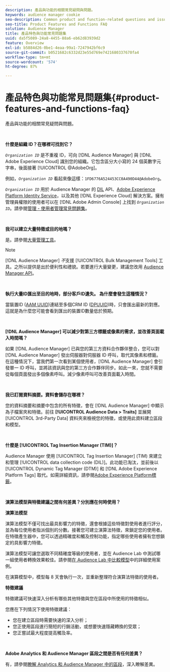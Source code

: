 ```yaml
---
description: 產品與功能的相關常見疑問與問題。
keywords: audience manager cookie
seo-description: Common product and function-related questions and issues.
seo-title: Product Features and Functions FAQ
solution: Audience Manager
title: 產品特色與功能常見問題集
uuid: da5f5089-24a8-4455-88a6-eb62d83939d2
feature: Overview
exl-id: b5884d26-0be1-4eaa-99a1-7247942bf6c9
source-git-commit: b0521682c6332d23e55d769e7421680337670fa4
workflow-type: tm+mt
source-wordcount: '574'
ht-degree: 87%

---
```


# 產品特色與功能常見問題集{#product-features-and-functions-faq}

產品與功能的相關常見疑問與問題。

 

<!-- 

faq_features_functions.xml

 -->

**什麼是組織 ID？在哪裡可找到它？**

*`Organization ID`* 是不重複 ID，可向 [!DNL Audience Manager] 與 [!DNL Adobe Experience Cloud] 識別您的組織。它包含區分大小寫的 24 個英數字元字串，後面接著 [!UICONTROL @AdobeOrg]。

例如，*`Organization ID`* 看起來像這樣：`1FD6776A524453CC0A490D44@AdobeOrg`。

*`Organization ID`* 用於 Audience Manager 的 [DIL](../dil/dil-overview.md) API、[Adobe Experience Platform Identity Service](https://experienceleague.adobe.com/docs/id-service/using/home.html?lang=zh-Hant)，以及其他 [!DNL Experience Cloud] 解決方案。擁有管理員權限的使用者可以在 [!DNL Adobe Admin Console] 上找到 *`Organization ID`*。請參閱[管理 - 使用者管理常見問題集](https://experienceleague.adobe.com/docs/core-services/interface/manage-users-and-products/admin-getting-started.html?lang=zh-Hant)。

 

**我可以建立大量特徵或目的地嗎？**

是。請參閱[大量管理工具](../reference/bulk-management-tools/bulk-management-intro.md)。

>[!NOTE]
>
>[!DNL Audience Manager] *不*&#x200B;支援 [!UICONTROL Bulk Management Tools] 工具。之所以提供是出於便利性和禮貌。若要進行大量變更，建議您改用 [Audience Manager API](../api/api.md)。

 

**執行大量ID匯出至目的地時，部分客戶ID遺失。 為什麼會發生這種情況？**

當裝置ID ([AAM UUID](../reference/ids-in-aam.md))連結至多個CRM ID ([DPUUID](../reference/ids-in-aam.md))時，只會匯出最新的對應。 這就是為什麼您可能會看到匯出的裝置ID數量低於預期。

 

**[!DNL Audience Manager] 可以減少對第三方標籤或像素的需求，並改善頁面載入時間嗎？**

如果 [!DNL Audience Manager] 已與您的第三方資料合作夥伴整合，您可以對 [!DNL Audience Manager] 發出伺服器對伺服器 ID 呼叫，取代其像素和標籤。在這種情況下，當我們第一次看到某個使用者，[!DNL Audience Manager] 會引發單一 ID 呼叫，並將該資訊與您的第三方合作夥伴同步。如此一來，您就不需要從每個頁面發出多個像素呼叫。減少像素呼叫可改善頁面載入時間。

 

**我已訂閱資料摘要。資料會儲存在哪裡？**

您的資料摘要和摘要中包含的所有特徵，會在 [!DNL Audience Manager] 中顯示為子檔案夾和特徵。前往 **[!UICONTROL Audience Data > Traits]** 並展開 [!UICONTROL 3rd-Party Data] 資料夾來檢視您的特徵，或使用此資料建立區段和模型。

 

**什麼是 [!UICONTROL Tag Insertion Manager (TIM)]？**

Audience Manager 使用 [!UICONTROL Tag Insertion Manager] (TIM) 來建立和管理 [!UICONTROL data collection code (DIL)]。此功能已淘汰，並前後以 [!UICONTROL Dynamic Tag Manager (DTM)] 和 [!DNL Adobe Experience Platform Tags] 取代。如需詳細資訊，請參閱[Adobe Experience Platform標籤](https://experienceleague.adobe.com/docs/experience-platform/tags/home.html?lang=zh-Hant)。

 

**演算法模型與特徵建議之間有何差異？分別應在何時使用？**

**演算法模型**

演算法模型不僅可找出最具影響力的特徵，還會根據這些特徵對使用者進行評分，並為每位使用者指派個別的分數。接著您可建立演算法特徵，來鎖定您的使用者。在特徵產生器中，您可以透過精確度和觸及控制功能，指定哪些使用者擁有您想鎖定的具影響力特徵。

演算法模型可讓您選取不同精確度等級的使用者，並在 Audience Lab 中測試哪一組使用者轉換效果較佳。請參閱[在 Audience Lab 中比較模型](../features/audience-lab/audience-lab-use-cases.md#compare-models)中的詳細使用案例。

在演算模型中，模型每 8 天會執行一次，並重新整理符合演算法特徵的使用者。

**特徵建議**

特徵建議可快速深入分析有哪些其他特徵與您在區段中所使用的特徵相似。

您應在下列情況下使用特徵建議：

* 您在建立區段時需要快速的深入分析；
* 您正使用區段進行簡短的行銷活動，或想要快速隱藏轉換的受眾；
* 您正嘗試最大程度提高觸及率。

 

**Adobe Analytics 和 Audience Manager 區段之間是否有任何差異？**

有，請參閱[瞭解 Analytics 和 Audience Manager 中的區段](https://experienceleague.adobe.com/docs/analytics/integration/audience-analytics/audience-analytics-workflow/aam-analytics-segments.html?lang=zh-Hant)，深入瞭解差異。
